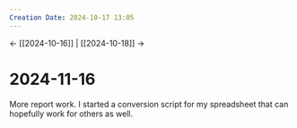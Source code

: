 ```yaml
---
Creation Date: 2024-10-17 13:05
---
```


<- [[2024-10-16]] | [[2024-10-18]]  ->

# 2024-11-16
More report work. I started a conversion script for my spreadsheet that can hopefully work for others as well.